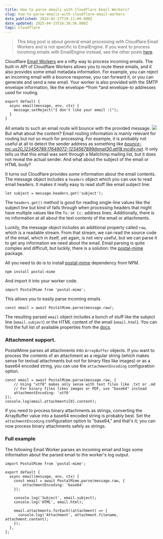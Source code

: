 ```yaml
---
title: How to parse emails with Cloudflare Email Workers?
slug: how-to-parse-emails-with-cloudflare-email-workers
date_published: 2024-02-27T10:11:00.000Z
date_updated: 2025-04-15T16:38:56.000Z
tags: Cloudflare
---
```


> This blog post is about general email processing with Cloudflare Email Workers and is not specific to EmailEngine. If you want to process incoming emails with EmailEngine instead, see the other posts [here](__GHOST_URL__/tag/email-engine/).

Cloudflare [Email Workers](https://developers.cloudflare.com/email-routing/email-workers/) are a nifty way to process incoming emails. The built-in API of Cloudflare Workers allows you to route these emails, and it also provides some email metadata information. For example, you can reject an incoming email with a bounce response, you can forward it, or you can generate and send a new email. Your worker is also provided with the SMTP envelope information, like the envelope-*from *and envelope-*to* addresses used for routing.

    export default {
      async email(message, env, ctx) {
        message.setReject("I don't like your email :(");
      }
    }
    

All emails to such an email route will bounce with the provided message.
![](__GHOST_URL__/content/images/2024/02/Screenshot-2024-02-22-at-14.22.02.png)
But what about the content? Email routing information is mainly relevant for routing but not so much for processing. For example, it is probably not useful at all to detect the sender address as something like *bounce-mc.us20_123456789.17649072-1234567899@mail30.atl18.mcdlv.net*. It only tells us that this email was sent through a Mailchimp mailing list, but it does not reveal the actual sender. And what about the subject of the email or HTML body?

It turns out Cloudflare provides *some* information about the email contents. The message object includes a `headers` object which you can use to read email headers. It makes it really easy to read stuff like email subject line:

    let subject = message.headers.get('subject');
    

The `headers.get()` method is good for reading single-line values like the subject line but kind of falls through when processing headers that might have multiple values like the `To:` or` Cc:` address lines. Additionally, there is no information at all about the text contents of the email or attachments.

Luckily, the message object includes an additional property called `raw`, which is a readable stream. From that stream, we can read the source code of the email, which in itself, yet again, is not very useful, but we can parse it to get any information we need about the email. Email parsing is quite complex and difficult, but luckily, there is a solution: the [postal-mime](https://www.npmjs.com/package/postal-mime) package.

All you need to do is to install [postal-mime](https://www.npmjs.com/package/postal-mime) dependency from NPM.

    npm install postal-mime
    

And import it into your worker code.

    import PostalMime from 'postal-mime';
    

This allows you to easily parse incoming emails.

    const email = await PostalMime.parse(message.raw);
    

The resulting parsed `email` object includes a bunch of stuff like the subject line (`email.subject`) or the HTML content of the email (`email.html`). You can find the full list of available properties from the [docs](https://www.npmjs.com/package/postal-mime#parserparse).

### Attachment support.

PostalMime parses all attachments into `ArrayBuffer` objects. If you want to process the contents of an attachment as a regular string (which makes sense for textual attachments but not for binary files like images) or as a base64 encoded string, you can use the `attachmentEncoding` configuration option.

    const email = await PostalMime.parse(message.raw, {
        // Using "utf8" makes only sense with text files like .txt or .md
        // For binary files likes images or PDF, use "base64" instead
        attachmentEncoding: 'utf8'
    });
    console.log(email.attachments[0].content);

If you need to process binary attachments as strings, converting the ArrayBuffer value into a base64 encoded string is probably best. Set the `attachmentEncoding` configuration option to "base64," and that's it; you can now process binary attachments safely as strings.

### Full example

The following Email Worker parses an incoming email and logs some information about the parsed email to the worker's log output.

    import PostalMime from 'postal-mime';
    
    export default {
      async email(message, env, ctx) {
        const email = await PostalMime.parse(message.raw, {
            attachmentEncoding: 'base64'
        });
    
        console.log('Subject', email.subject);
        console.log('HTML', email.html);
    
        email.attachments.forEach((attachment) => {
          console.log('Attachment', attachment.filename, attachment.content);
        });
      },
    };
    
